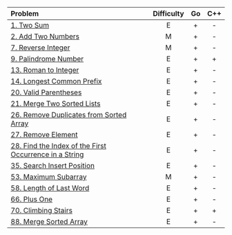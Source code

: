 |Problem|Difficulty|Go|C++|
|:-|:-:|:-:|:-:|
|[1. Two Sum](https://github.com/VitJRBOG/leetcode_exercises/tree/master/easy/e1)|E|+|-|
|[2. Add Two Numbers](https://github.com/VitJRBOG/leetcode_exercises/tree/master/medium/e2)|M|+|-|
|[7. Reverse Integer](https://github.com/VitJRBOG/leetcode_exercises/tree/master/medium/e7)|M|+|-|
|[9. Palindrome Number](https://github.com/VitJRBOG/leetcode_exercises/tree/master/easy/e9)|E|+|+|
|[13. Roman to Integer](https://github.com/VitJRBOG/leetcode_exercises/tree/master/easy/e13)|E|+|-|
|[14. Longest Common Prefix](https://github.com/VitJRBOG/leetcode_exercises/tree/master/easy/e14)|E|+|-|
|[20. Valid Parentheses](https://github.com/VitJRBOG/leetcode_exercises/tree/master/easy/e20)|E|+|-|
|[21. Merge Two Sorted Lists](https://github.com/VitJRBOG/leetcode_exercises/tree/master/easy/e21)|E|+|-|
|[26. Remove Duplicates from Sorted Array](https://github.com/VitJRBOG/leetcode_exercises/tree/master/easy/e26)|E|+|-|
|[27. Remove Element](https://github.com/VitJRBOG/leetcode_exercises/tree/master/easy/e27)|E|+|-|
|[28. Find the Index of the First Occurrence in a String](https://github.com/VitJRBOG/leetcode_exercises/tree/master/easy/e28)|E|+|-|
|[35. Search Insert Position](https://github.com/VitJRBOG/leetcode_exercises/tree/master/easy/e35)|E|+|-|
|[53. Maximum Subarray](https://github.com/VitJRBOG/leetcode_exercises/tree/master/medium/e53)|M|+|-|
|[58. Length of Last Word](https://github.com/VitJRBOG/leetcode_exercises/tree/master/easy/e58)|E|+|-|
|[66. Plus One](https://github.com/VitJRBOG/leetcode_exercises/tree/master/easy/e66)|E|+|-|
|[70. Climbing Stairs](https://github.com/VitJRBOG/leetcode_exercises/tree/master/easy/e70)|E|+|+|
|[88. Merge Sorted Array](https://github.com/VitJRBOG/leetcode_exercises/tree/master/easy/e88)|E|+|-|
